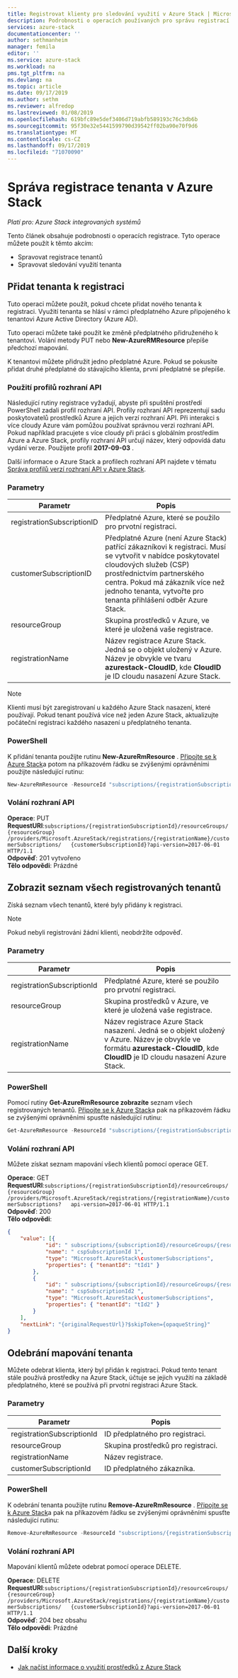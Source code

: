 ```yaml
---
title: Registrovat klienty pro sledování využití v Azure Stack | Microsoft Docs
description: Podrobnosti o operacích používaných pro správu registrací klientů a o tom, jak je využití klienta sledováno v Azure Stack.
services: azure-stack
documentationcenter: ''
author: sethmanheim
manager: femila
editor: ''
ms.service: azure-stack
ms.workload: na
pms.tgt_pltfrm: na
ms.devlang: na
ms.topic: article
ms.date: 09/17/2019
ms.author: sethm
ms.reviewer: alfredop
ms.lastreviewed: 01/08/2019
ms.openlocfilehash: 619bfc89e5def3406d719abfb589193c76c3db6b
ms.sourcegitcommit: 95f30e32e5441599790d39542ff02ba90e70f9d6
ms.translationtype: MT
ms.contentlocale: cs-CZ
ms.lasthandoff: 09/17/2019
ms.locfileid: "71070090"
---
```

# <a name="manage-tenant-registration-in-azure-stack"></a>Správa registrace tenanta v Azure Stack

*Platí pro: Azure Stack integrovaných systémů*

Tento článek obsahuje podrobnosti o operacích registrace. Tyto operace můžete použít k těmto akcím:

- Spravovat registrace tenantů
- Spravovat sledování využití tenanta

## <a name="add-tenant-to-registration"></a>Přidat tenanta k registraci

Tuto operaci můžete použít, pokud chcete přidat nového tenanta k registraci. Využití tenanta se hlásí v rámci předplatného Azure připojeného k tenantovi Azure Active Directory (Azure AD).

Tuto operaci můžete také použít ke změně předplatného přidruženého k tenantovi. Volání metody PUT nebo **New-AzureRMResource** přepíše předchozí mapování.

K tenantovi můžete přidružit jedno předplatné Azure. Pokud se pokusíte přidat druhé předplatné do stávajícího klienta, první předplatné se přepíše.

### <a name="use-api-profiles"></a>Použití profilů rozhraní API

Následující rutiny registrace vyžadují, abyste při spuštění prostředí PowerShell zadali profil rozhraní API. Profily rozhraní API reprezentují sadu poskytovatelů prostředků Azure a jejich verzí rozhraní API. Při interakci s více cloudy Azure vám pomůžou používat správnou verzi rozhraní API. Pokud například pracujete s více cloudy při práci s globálním prostředím Azure a Azure Stack, profily rozhraní API určují název, který odpovídá datu vydání verze. Použijete profil **2017-09-03** .

Další informace o Azure Stack a profilech rozhraní API najdete v tématu [Správa profilů verzí rozhraní API v Azure Stack](../user/azure-stack-version-profiles.md).

### <a name="parameters"></a>Parametry

| Parametr                  | Popis |
|---                         | --- |
| registrationSubscriptionID | Předplatné Azure, které se použilo pro prvotní registraci. |
| customerSubscriptionID     | Předplatné Azure (není Azure Stack) patřící zákazníkovi k registraci. Musí se vytvořit v nabídce poskytovatel cloudových služeb (CSP) prostřednictvím partnerského centra. Pokud má zákazník více než jednoho tenanta, vytvořte pro tenanta přihlášení odběr Azure Stack. |
| resourceGroup              | Skupina prostředků v Azure, ve které je uložená vaše registrace. |
| registrationName           | Název registrace Azure Stack. Jedná se o objekt uložený v Azure. Název je obvykle ve tvaru **azurestack-CloudID**, kde **CloudID** je ID cloudu nasazení Azure Stack. |

> [!NOTE]  
> Klienti musí být zaregistrovaní u každého Azure Stack nasazení, které používají. Pokud tenant používá více než jeden Azure Stack, aktualizujte počáteční registraci každého nasazení u předplatného tenanta.

### <a name="powershell"></a>PowerShell

K přidání tenanta použijte rutinu **New-AzureRmResource** . [Připojte se k Azure Stack](azure-stack-powershell-configure-admin.md)a potom na příkazovém řádku se zvýšenými oprávněními použijte následující rutinu:

```powershell
New-AzureRmResource -ResourceId "subscriptions/{registrationSubscriptionId}/resourceGroups/{resourceGroup}/providers/Microsoft.AzureStack/registrations/{registrationName}/customerSubscriptions/{customerSubscriptionId}" -ApiVersion 2017-06-01 -Properties
```

### <a name="api-call"></a>Volání rozhraní API

**Operace**: PUT  
**RequestURI**:`subscriptions/{registrationSubscriptionId}/resourceGroups/{resourceGroup}  /providers/Microsoft.AzureStack/registrations/{registrationName}/customerSubscriptions/  
{customerSubscriptionId}?api-version=2017-06-01 HTTP/1.1`  
**Odpověď**: 201 vytvořeno  
**Tělo odpovědi**: Prázdné  

## <a name="list-all-registered-tenants"></a>Zobrazit seznam všech registrovaných tenantů

Získá seznam všech tenantů, které byly přidány k registraci.

 > [!NOTE]  
 > Pokud nebyli registrováni žádní klienti, neobdržíte odpověď.

### <a name="parameters"></a>Parametry

| Parametr                  | Popis          |
|---                         | ---                  |
| registrationSubscriptionId | Předplatné Azure, které se použilo pro prvotní registraci.   |
| resourceGroup              | Skupina prostředků v Azure, ve které je uložená vaše registrace.    |
| registrationName           | Název registrace Azure Stack nasazení. Jedná se o objekt uložený v Azure. Název je obvykle ve formátu **azurestack-CloudID**, kde **CloudID** je ID cloudu nasazení Azure Stack.   |

### <a name="powershell"></a>PowerShell

Pomocí rutiny **Get-AzureRmResource zobrazíte** seznam všech registrovaných tenantů. [Připojte se k Azure Stack](azure-stack-powershell-configure-admin.md)a pak na příkazovém řádku se zvýšenými oprávněními spusťte následující rutinu:

```powershell
Get-AzureRmResource -ResourceId "subscriptions/{registrationSubscriptionId}/resourceGroups/{resourceGroup}/providers/Microsoft.AzureStack/registrations/{registrationName}/customerSubscriptions" -ApiVersion 2017-06-01
```

### <a name="api-call"></a>Volání rozhraní API

Můžete získat seznam mapování všech klientů pomocí operace GET.

**Operace**: GET  
**RequestURI**:`subscriptions/{registrationSubscriptionId}/resourceGroups/{resourceGroup}  
/providers/Microsoft.AzureStack/registrations/{registrationName}/customerSubscriptions?  
api-version=2017-06-01 HTTP/1.1`  
**Odpověď**: 200  
**Tělo odpovědi**:

```json
{
    "value": [{
            "id": " subscriptions/{subscriptionId}/resourceGroups/{resourceGroup}/providers/Microsoft.AzureStack/registrations/{registrationName}/customerSubscriptions/{ cspSubscriptionId 1}",
            "name": " cspSubscriptionId 1",
            "type": "Microsoft.AzureStack\customerSubscriptions",
            "properties": { "tenantId": "tId1" }
        },
        {
            "id": " subscriptions/{subscriptionId}/resourceGroups/{resourceGroup}/providers/Microsoft.AzureStack/registrations/{registrationName}/customerSubscriptions/{ cspSubscriptionId 2}",
            "name": " cspSubscriptionId2 ",
            "type": "Microsoft.AzureStack\customerSubscriptions",
            "properties": { "tenantId": "tId2" }
        }
    ],
    "nextLink": "{originalRequestUrl}?$skipToken={opaqueString}"
}
```

## <a name="remove-a-tenant-mapping"></a>Odebrání mapování tenanta

Můžete odebrat klienta, který byl přidán k registraci. Pokud tento tenant stále používá prostředky na Azure Stack, účtuje se jejich využití na základě předplatného, které se používá při prvotní registraci Azure Stack.

### <a name="parameters"></a>Parametry

| Parametr                  | Popis          |
|---                         | ---                  |
| registrationSubscriptionId | ID předplatného pro registraci.   |
| resourceGroup              | Skupina prostředků pro registraci.   |
| registrationName           | Název registrace.  |
| customerSubscriptionId     | ID předplatného zákazníka.  |

### <a name="powershell"></a>PowerShell

K odebrání tenanta použijte rutinu **Remove-AzureRmResource** . [Připojte se k Azure Stack](azure-stack-powershell-configure-admin.md)a pak na příkazovém řádku se zvýšenými oprávněními spusťte následující rutinu:

```powershell
Remove-AzureRmResource -ResourceId "subscriptions/{registrationSubscriptionId}/resourceGroups/{resourceGroup}/providers/Microsoft.AzureStack/registrations/{registrationName}/customerSubscriptions/{customerSubscriptionId}" -ApiVersion 2017-06-01
```

### <a name="api-call"></a>Volání rozhraní API

Mapování klientů můžete odebrat pomocí operace DELETE.

**Operace**: DELETE  
**RequestURI**:`subscriptions/{registrationSubscriptionId}/resourceGroups/{resourceGroup}  
/providers/Microsoft.AzureStack/registrations/{registrationName}/customerSubscriptions/  
{customerSubscriptionId}?api-version=2017-06-01 HTTP/1.1`  
**Odpověď**: 204 bez obsahu  
**Tělo odpovědi**: Prázdné

## <a name="next-steps"></a>Další kroky

- [Jak načíst informace o využití prostředků z Azure Stack](azure-stack-billing-and-chargeback.md)
